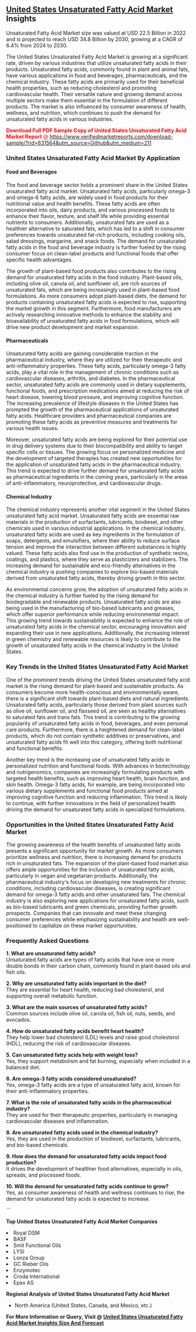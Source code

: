 <h2><a href="https://www.verifiedmarketreports.com/download-sample/?rid=631564&amp;utm_source=Github&amp;utm_medium=211" target="_blank">United States Unsaturated Fatty Acid Market</a> Insights</h2><p>Unsaturated Fatty Acid Market size was valued at USD 22.5 Billion in 2022 and is projected to reach USD 34.8 Billion by 2030, growing at a CAGR of 6.4% from 2024 to 2030.</p><p><p>The United States Unsaturated Fatty Acid Market is growing at a significant rate, driven by various industries that utilize unsaturated fatty acids in their products. Unsaturated fatty acids, commonly found in plant and animal fats, have various applications in food and beverages, pharmaceuticals, and the chemical industry. These fatty acids are primarily used for their beneficial health properties, such as reducing cholesterol and promoting cardiovascular health. Their versatile nature and growing demand across multiple sectors make them essential in the formulation of different products. The market is also influenced by consumer awareness of health, wellness, and nutrition, which continues to push the demand for unsaturated fatty acids in various industries. <p><span class=""><span style="color: #ff0000;"><strong>Download Full PDF Sample Copy of United States Unsaturated Fatty Acid Market Report</strong> @ </span><a href="https://www.verifiedmarketreports.com/download-sample/?rid=631564&amp;utm_source=Github&amp;utm_medium=211" target="_blank">https://www.verifiedmarketreports.com/download-sample/?rid=631564&amp;utm_source=Github&amp;utm_medium=211</a></span></p></p><h3>United States Unsaturated Fatty Acid Market By Application</h3><h4>Food and Beverages</h4><p>The food and beverage sector holds a prominent share in the United States unsaturated fatty acid market. Unsaturated fatty acids, particularly omega-3 and omega-6 fatty acids, are widely used in food products for their nutritional value and health benefits. These fatty acids are often incorporated into oils, dairy products, and various processed foods to enhance their flavor, texture, and shelf life while providing essential nutrients to consumers. Additionally, unsaturated fats are used as a healthier alternative to saturated fats, which has led to a shift in consumer preferences towards unsaturated fat-rich products, including cooking oils, salad dressings, margarine, and snack foods. The demand for unsaturated fatty acids in the food and beverage industry is further fueled by the rising consumer focus on clean-label products and functional foods that offer specific health advantages. <p>The growth of plant-based food products also contributes to the rising demand for unsaturated fatty acids in the food industry. Plant-based oils, including olive oil, canola oil, and sunflower oil, are rich sources of unsaturated fats, which are being increasingly used in plant-based food formulations. As more consumers adopt plant-based diets, the demand for products containing unsaturated fatty acids is expected to rise, supporting the market growth in this segment. Furthermore, food manufacturers are actively researching innovative methods to enhance the stability and bioavailability of unsaturated fatty acids in food formulations, which will drive new product development and market expansion.</p><h4>Pharmaceuticals</h4><p>Unsaturated fatty acids are gaining considerable traction in the pharmaceutical industry, where they are utilized for their therapeutic and anti-inflammatory properties. These fatty acids, particularly omega-3 fatty acids, play a vital role in the management of chronic conditions such as cardiovascular diseases, arthritis, and diabetes. In the pharmaceutical sector, unsaturated fatty acids are commonly used in dietary supplements, functional foods, and prescription medications aimed at reducing the risk of heart disease, lowering blood pressure, and improving cognitive function. The increasing prevalence of lifestyle diseases in the United States has prompted the growth of the pharmaceutical applications of unsaturated fatty acids. Healthcare providers and pharmaceutical companies are promoting these fatty acids as preventive measures and treatments for various health issues. <p>Moreover, unsaturated fatty acids are being explored for their potential use in drug delivery systems due to their biocompatibility and ability to target specific cells or tissues. The growing focus on personalized medicine and the development of targeted therapies has created new opportunities for the application of unsaturated fatty acids in the pharmaceutical industry. This trend is expected to drive further demand for unsaturated fatty acids as pharmaceutical ingredients in the coming years, particularly in the areas of anti-inflammatory, neuroprotective, and cardiovascular drugs.</p><h4>Chemical Industry</h4><p>The chemical industry represents another vital segment in the United States unsaturated fatty acid market. Unsaturated fatty acids are essential raw materials in the production of surfactants, lubricants, biodiesel, and other chemicals used in various industrial applications. In the chemical industry, unsaturated fatty acids are used as key ingredients in the formulation of soaps, detergents, and emulsifiers, where their ability to reduce surface tension and improve the interaction between different substances is highly valued. These fatty acids also find use in the production of synthetic resins, coatings, and plastics, where they serve as plasticizers and stabilizers. The increasing demand for sustainable and eco-friendly alternatives in the chemical industry is pushing companies to explore bio-based materials derived from unsaturated fatty acids, thereby driving growth in this sector.<p>As environmental concerns grow, the adoption of unsaturated fatty acids in the chemical industry is further fueled by the rising demand for biodegradable and renewable products. Unsaturated fatty acids are also being used in the manufacturing of bio-based lubricants and greases, which offer superior performance while reducing environmental impact. This growing trend towards sustainability is expected to enhance the role of unsaturated fatty acids in the chemical sector, encouraging innovation and expanding their use in new applications. Additionally, the increasing interest in green chemistry and renewable resources is likely to contribute to the growth of unsaturated fatty acids in the chemical industry in the United States.</p><h3>Key Trends in the United States Unsaturated Fatty Acid Market</h3><p>One of the prominent trends driving the United States unsaturated fatty acid market is the rising demand for plant-based and sustainable products. As consumers become more health-conscious and environmentally aware, there is a significant shift towards plant-based diets and natural ingredients. Unsaturated fatty acids, particularly those derived from plant sources such as olive oil, sunflower oil, and flaxseed oil, are seen as healthy alternatives to saturated fats and trans fats. This trend is contributing to the growing popularity of unsaturated fatty acids in food, beverages, and even personal care products. Furthermore, there is a heightened demand for clean-label products, which do not contain synthetic additives or preservatives, and unsaturated fatty acids fit well into this category, offering both nutritional and functional benefits.<p>Another key trend is the increasing use of unsaturated fatty acids in personalized nutrition and functional foods. With advances in biotechnology and nutrigenomics, companies are increasingly formulating products with targeted health benefits, such as improving heart health, brain function, and skin health. Omega-3 fatty acids, for example, are being incorporated into various dietary supplements and functional food products aimed at improving cognitive function and reducing inflammation. This trend is likely to continue, with further innovations in the field of personalized health driving the demand for unsaturated fatty acids in specialized formulations.</p><h3>Opportunities in the United States Unsaturated Fatty Acid Market</h3><p>The growing awareness of the health benefits of unsaturated fatty acids presents a significant opportunity for market growth. As more consumers prioritize wellness and nutrition, there is increasing demand for products rich in unsaturated fats. The expansion of the plant-based food market also offers ample opportunities for the inclusion of unsaturated fatty acids, particularly in vegan and vegetarian products. Additionally, the pharmaceutical industry's focus on developing new treatments for chronic conditions, including cardiovascular diseases, is creating significant demand for omega-3 fatty acids and other unsaturated fats. The chemical industry is also exploring new applications for unsaturated fatty acids, such as bio-based lubricants and green chemicals, providing further growth prospects. Companies that can innovate and meet these changing consumer preferences while emphasizing sustainability and health are well-positioned to capitalize on these market opportunities.</p><h3>Frequently Asked Questions</h3><p><strong>1. What are unsaturated fatty acids?</strong><br>Unsaturated fatty acids are types of fatty acids that have one or more double bonds in their carbon chain, commonly found in plant-based oils and fish oils.</p><p><strong>2. Why are unsaturated fatty acids important in the diet?</strong><br>They are essential for heart health, reducing bad cholesterol, and supporting overall metabolic function.</p><p><strong>3. What are the main sources of unsaturated fatty acids?</strong><br>Common sources include olive oil, canola oil, fish oil, nuts, seeds, and avocados.</p><p><strong>4. How do unsaturated fatty acids benefit heart health?</strong><br>They help lower bad cholesterol (LDL) levels and raise good cholesterol (HDL), reducing the risk of cardiovascular diseases.</p><p><strong>5. Can unsaturated fatty acids help with weight loss?</strong><br>Yes, they support metabolism and fat burning, especially when included in a balanced diet.</p><p><strong>6. Are omega-3 fatty acids considered unsaturated?</strong><br>Yes, omega-3 fatty acids are a type of unsaturated fatty acid, known for their anti-inflammatory properties.</p><p><strong>7. What is the role of unsaturated fatty acids in the pharmaceutical industry?</strong><br>They are used for their therapeutic properties, particularly in managing cardiovascular diseases and inflammation.</p><p><strong>8. Are unsaturated fatty acids used in the chemical industry?</strong><br>Yes, they are used in the production of biodiesel, surfactants, lubricants, and bio-based chemicals.</p><p><strong>9. How does the demand for unsaturated fatty acids impact food production?</strong><br>It drives the development of healthier food alternatives, especially in oils, spreads, and processed foods.</p><p><strong>10. Will the demand for unsaturated fatty acids continue to grow?</strong><br>Yes, as consumer awareness of health and wellness continues to rise, the demand for unsaturated fatty acids is expected to increase.</p>```</p><p><strong>Top United States Unsaturated Fatty Acid Market Companies</strong></p><div data-test-id=""><p><li> Royal DSM</li><li> BASF</li><li> Smit Functional Oils</li><li> LYSI</li><li> Lonza Group</li><li> GC Rieber Oils</li><li> Enzymotec</li><li> Croda International</li><li> Epax AS</li></p><div><strong>Regional Analysis of&nbsp;United States Unsaturated Fatty Acid Market</strong></div><ul><li dir="ltr"><p dir="ltr">North America&nbsp;(United States, Canada, and Mexico, etc.)</p></li></ul><p><strong>For More Information or Query, Visit @&nbsp;</strong><strong><a href="https://www.verifiedmarketreports.com/product/unsaturated-fatty-acid-market/?utm_source=Github&amp;utm_medium=211" target="_blank">United States Unsaturated Fatty Acid Market Insights Size And Forecast</a></strong></p></div>
